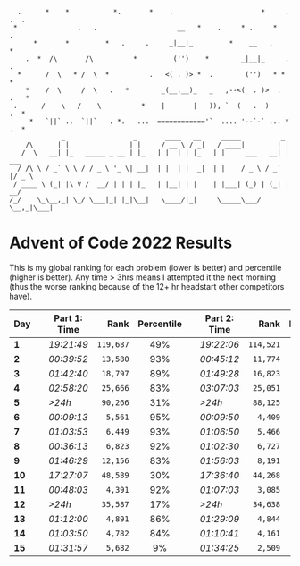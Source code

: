 ```
  .      *    *           *.       *    .                      *     .  .  .
 *               .   .                    __   *    .     * .     *       .
      *       *         *   .     .     _|__|_         *    __   .      *
    .  *  /\       /\          *         ('')    *        _|__|_     .    .
  *      /  \   * /  \  *          .   <( . )> *  .        ('')   * *   *
    *    /  \     /  \   .   *        _(__.__)_   _   ,--<(  . )>  .   .   *
 .      /    \   /    \          *    |       |   )), `  (   .  )     .  *
     *   `||` ..  `||`   . *.   ...  ============'`  .... '--`-` ... *  .  *
             _                 _       ____   __     _____          _
    /\      | |               | |     / __ \ / _|   / ____|        | |
   /  \   __| |_   _____ _ __ | |_   | |  | | |_   | |     ___   __| | ___
  / /\ \ / _` \ \ / / _ \ '_ \| __|  | |  | |  _|  | |    / _ \ / _` |/ _ \
 / ____ \ (_| |\ V /  __/ | | | |_   | |__| | |    | |___| (_) | (_| |  __/
/_/    \_\__,_| \_/ \___|_| |_|\__|   \____/|_|     \_____\___/ \__,_|\___|
```

# Advent of Code 2022 Results

<!-- <p align="center">
    <a href="https://github.com/MNThomson/AdventOfCode/commits">
        <img
            src="https://img.shields.io/github/last-commit/MNThomson/AdventOfCode?style=for-the-badge"
            alt="Last GitHub Commit"
        >
    </a>
</p> -->

This is my global ranking for each problem (lower is better) and percentile (higher is better). Any time > 3hrs means I attempted it the next morning (thus the worse ranking because of the 12+ hr headstart other competitors have).

<!--MARKER:START:SCOREBOARD-->

| Day    |     | Part 1: Time |      Rank | Percentile |     | Part 2: Time |      Rank | Percentile |
| ------ | --- | ------------ | --------: | :--------: | --- | ------------ | --------: | :--------: |
| **1**  |     | _19:21:49_   | `119,687` |    49%     |     | _19:22:06_   | `114,521` |    49%     |
| **2**  |     | _00:39:52_   |  `13,580` |    93%     |     | _00:45:12_   |  `11,774` |    93%     |
| **3**  |     | _01:42:40_   |  `18,797` |    89%     |     | _01:49:28_   |  `16,823` |    89%     |
| **4**  |     | _02:58:20_   |  `25,666` |    83%     |     | _03:07:03_   |  `25,051` |    83%     |
| **5**  |     | _>24h_       |  `90,266` |    31%     |     | _>24h_       |  `88,125` |    31%     |
| **6**  |     | _00:09:13_   |   `5,561` |    95%     |     | _00:09:50_   |   `4,409` |    96%     |
| **7**  |     | _01:03:53_   |   `6,449` |    93%     |     | _01:06:50_   |   `5,466` |    94%     |
| **8**  |     | _00:36:13_   |   `6,823` |    92%     |     | _01:02:30_   |   `6,727` |    92%     |
| **9**  |     | _01:46:29_   |  `12,156` |    83%     |     | _01:56:03_   |   `8,191` |    87%     |
| **10** |     | _17:27:07_   |  `48,589` |    30%     |     | _17:36:40_   |  `44,268` |    33%     |
| **11** |     | _00:48:03_   |   `4,391` |    92%     |     | _01:07:03_   |   `3,085` |    94%     |
| **12** |     | _>24h_       |  `35,587` |    17%     |     | _>24h_       |  `34,638` |    18%     |
| **13** |     | _01:12:00_   |   `4,891` |    86%     |     | _01:29:09_   |   `4,844` |    86%     |
| **14** |     | _01:03:50_   |   `4,782` |    84%     |     | _01:10:41_   |   `4,161` |    86%     |
| **15** |     | _01:31:57_   |   `5,682` |     9%     |     | _01:34:25_   |   `2,509` |    14%     |

<!--MARKER:END:SCOREBOARD-->
